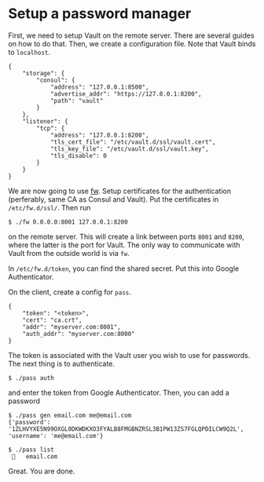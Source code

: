 # Setup a password manager


First, we need to setup Vault on the remote server. There are several guides on how to do that. Then, we create a configuration file. Note that Vault binds to `localhost`.


```
{
    "storage": {
        "consul": {
            "address": "127.0.0.1:8500",
            "advertise_addr": "https://127.0.0.1:8200",
            "path": "vault"
        }
    },
    "listener": {
        "tcp": {
            "address": "127.0.0.1:8200",
            "tls_cert_file": "/etc/vault.d/ssl/vault.cert",
            "tls_key_file": "/etc/vault.d/ssl/vault.key",
            "tls_disable": 0
        }
    }
}
```


We are now going to use [fw](https://github.com/grocid/fw). Setup certificates for the authentication (perferably, same CA as Consul and Vault). Put the certificates in `/etc/fw.d/ssl/`. Then run

```
$ ./fw 0.0.0.0:8001 127.0.0.1:8200
```

on the remote server. This will create a link between ports `8001` and `8200`, where the latter is the port for Vault. The only way to communicate with Vault from the outside world is via `fw`.

In `/etc/fw.d/token`, you can find the shared secret. Put this into Google Authenticator.

On the client, create a config for `pass`.

```
{
    "token": "<token>",
    "cert": "ca.crt",
    "addr": "myserver.com:8001",
    "auth_addr": "myserver.com:8000"
}
```

The token is associated with the Vault user you wish to use for passwords. The next thing is to authenticate.

```
$ ./pass auth
```

and enter the token from Google Authenticator. Then, you can add a password

```
$ ./pass gen email.com me@email.com
{'password': '1ZLHVYXE5N99OXGL0DKWDKXO3FYALB8FMGBNZRSL3B1PW13ZS7FGLQPDILCW9Q2L', 'username': 'me@email.com'}

$ ./pass list
 🔑   email.com
```

Great. You are done.